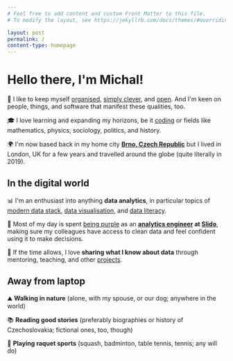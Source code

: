 ```yaml
---
# Feel free to add content and custom Front Matter to this file.
# To modify the layout, see https://jekyllrb.com/docs/themes/#overriding-theme-defaults

layout: post
permalink: /
content-type: homepage
---
```


# Hello there, I'm Michal!
🧠 I like to keep myself [organised](https://onedatacookie-digigarden.netlify.app/), [simply clever](https://www.skoda-auto.com/world/simply-clever), and [open](https://dictionary.cambridge.org/dictionary/english/open-mindedness). And I'm keen on people, things, and software that manifest these qualities, too.

🎓 I love learning and expanding my horizons, be it [coding](https://github.com/one-data-cookie) or fields like mathematics, physics, sociology, politics, and history.

🌍 I'm now based back in my home city **[Brno, Czech Republic](https://youtu.be/hgU04LO60iU)** but I lived in London, UK for a few years and travelled around the globe (quite literally in 2019).

## In the digital world
📊 I'm an enthusiast into anything **data analytics**, in particular topics of [modern data stack](https://blog.getdbt.com/future-of-the-modern-data-stack/), [data visualisation](https://www.tableau.com/learn/articles/data-visualization), and [data literacy](https://thedataliteracyproject.org/posts/how-do-you-define-data-literacy).

💜 Most of my day is spent [being purple](https://blog.getdbt.com/we-the-purple-people/) as an **[analytics engineer](https://www.getdbt.com/what-is-analytics-engineering/) at [Slido](https://slido.com/)**, making sure my colleagues have access to clean data and feel confident using it to make decisions.

🤗 If the time allows, I love **sharing what I know about data** through mentoring, teaching, and other [projects](/projects).

## Away from laptop
⛰ **Walking in nature** (alone, with my spouse, or our dog; anywhere in the world)

📚 **Reading good stories** (preferably biographies or history of Czechoslovakia; fictional ones, too, though)

🏸 **Playing raquet sports** (squash, badminton, table tennis, tennis; any will do)
